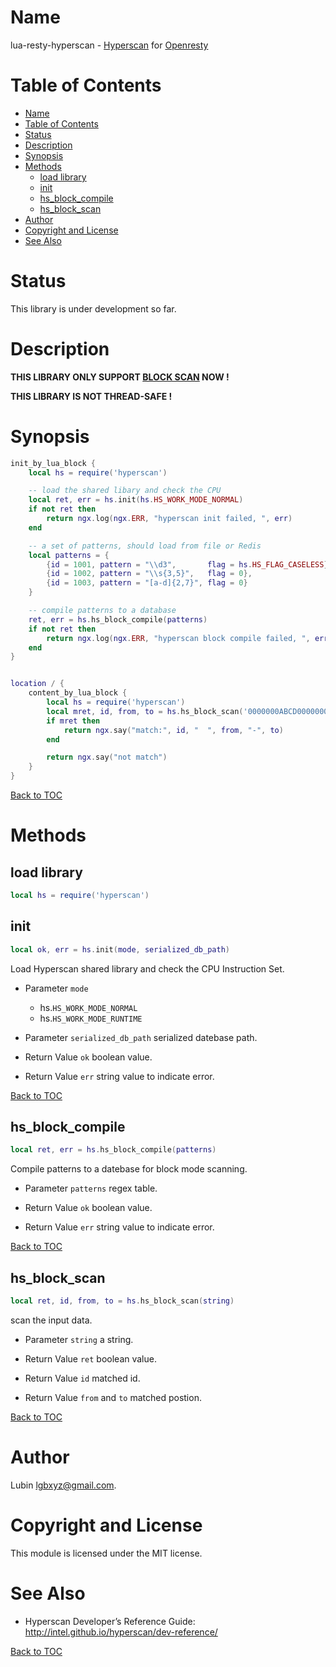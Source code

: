 Name
====

lua-resty-hyperscan - [Hyperscan](https://github.com/intel/hyperscan) for [Openresty](https://github.com/openresty/openresty)

Table of Contents
=================

- [Name](#name)
- [Table of Contents](#table-of-contents)
- [Status](#status)
- [Description](#description)
- [Synopsis](#synopsis)
- [Methods](#methods)
  - [load library](#load-library)
  - [init](#init)
  - [hs_block_compile](#hs_block_compile)
  - [hs_block_scan](#hs_block_scan)
- [Author](#author)
- [Copyright and License](#copyright-and-license)
- [See Also](#see-also)

Status
======

This library is under development so far.

Description
===========

**THIS LIBRARY ONLY SUPPORT [BLOCK SCAN](http://intel.github.io/hyperscan/dev-reference/api_files.html#c.HS_MODE_BLOCK) NOW !**

**THIS LIBRARY IS NOT THREAD-SAFE !**

Synopsis
========

```lua
init_by_lua_block {
    local hs = require('hyperscan')

    -- load the shared libary and check the CPU
    local ret, err = hs.init(hs.HS_WORK_MODE_NORMAL)
    if not ret then
        return ngx.log(ngx.ERR, "hyperscan init failed, ", err)
    end

    -- a set of patterns, should load from file or Redis
    local patterns = {
        {id = 1001, pattern = "\\d3",       flag = hs.HS_FLAG_CASELESS},
        {id = 1002, pattern = "\\s{3,5}",   flag = 0},
        {id = 1003, pattern = "[a-d]{2,7}", flag = 0}
    }

    -- compile patterns to a database
    ret, err = hs.hs_block_compile(patterns)
    if not ret then
        return ngx.log(ngx.ERR, "hyperscan block compile failed, ", err)
    end
}


location / {
    content_by_lua_block {
        local hs = require('hyperscan')
        local mret, id, from, to = hs.hs_block_scan('0000000ABCD000000000abcd1122')
        if mret then
            return ngx.say("match:", id, "  ", from, "-", to)
        end

        return ngx.say("not match")
    }
}
```

[Back to TOC](#table-of-contents)

Methods
=======

load library
-------
```lua
local hs = require('hyperscan')
```

init
----
```lua
local ok, err = hs.init(mode, serialized_db_path)
```

Load Hyperscan shared library and check the CPU Instruction Set.
* Parameter `mode`
    - hs.`HS_WORK_MODE_NORMAL`
    - hs.`HS_WORK_MODE_RUNTIME`

* Parameter `serialized_db_path`
    serialized datebase path.

* Return Value `ok`
    boolean value.

* Return Value `err`
    string value to indicate error.

[Back to TOC](#table-of-contents)

hs_block_compile
----------------
```lua
local ret, err = hs.hs_block_compile(patterns)
```

Compile patterns to a datebase for block mode scanning.

* Parameter `patterns`
    regex table.

* Return Value `ok`
    boolean value.

* Return Value `err`
    string value to indicate error.
  
[Back to TOC](#table-of-contents)

hs_block_scan
-------------
```lua
local ret, id, from, to = hs.hs_block_scan(string)
```

scan the input data.

* Parameter `string`
    a string.

* Return Value `ret`
    boolean value.

* Return Value `id`
    matched id.

* Return Value `from` and `to`
    matched postion.

[Back to TOC](#table-of-contents)

Author
======

Lubin <lgbxyz@gmail.com>.

Copyright and License
=====================

This module is licensed under the MIT license.

See Also
========

* Hyperscan Developer’s Reference Guide: http://intel.github.io/hyperscan/dev-reference/

[Back to TOC](#table-of-contents)
